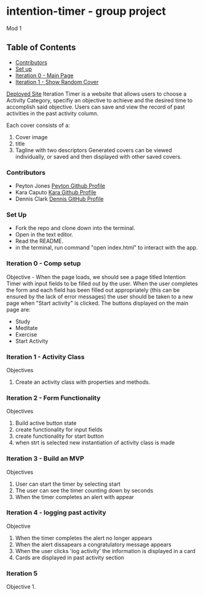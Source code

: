 # intention-timer - group project
Mod 1

## Table of Contents

* [Contributors](#contributors)
* [Set up](#set-up)
* [Iteration 0 - Main Page](#Iteration-0-Main-Page)
* [Iteration 1 - Show Random Cover](#Iteration-1-Show-Random-Cover)


[Deployed Site](https://peytonjo.github.io/iteration-timer/)
Iteration Timer is a website that allows users to choose a Activity Category, specifiy an objective to achieve and the desired time to accomplish said objective. Users can save and view the record of past activities in the past activity column.  

Each cover consists of a:
1. Cover image
2. title
3. Tagline with two descriptors
Generated covers can be viewed individually, or saved and then displayed with other saved covers.

### Contributors
* Peyton Jones [ Peyton Github Profile](https://github.com/Peytonjo)
* Kara Caputo [Kara Github Profile](https://github.com/kncaputo)
* Dennis Clark [Dennis GitHub Profile](https://github.com/DennClark)

### Set Up
* Fork the repo and clone down into the terminal.
* Open in the text editor.
* Read the README.
* in the terminal, run command "open index.html" to interact with the app.

### Iteration 0 - Comp setup
Objective - When the page loads, we should see a page titled Intention Timer with input fields to be filled out by the user.
When the user completes the form and each field has been filled out appropriately (this can be ensured by the lack of error messages) the user should be taken to a new page when "Start activity" is clicked.
The buttons displayed on the main page are:

* Study
* Meditate
* Exercise
* Start Activity


### Iteration 1 - Activity Class
Objectives
1. Create an activity class with properties and methods.

### Iteration 2 - Form Functionality
Objectives
1. Build active button state
2. create functionality for input fields
3. create functionality for start button
4. when strt is selected new instantiation of activity class is made


### Iteration 3 - Build an MVP
Objectives
1. User can start the timer by selecting start
2. The user can see the timer counting down by seconds
3. When the timer completes an alert with appear 


### Iteration 4 - logging past activity
Objective
1. When the timer completes the alert no longer appears 
2. When the alert dissapears a congratulatory message appears 
3. When the user clicks 'log activity' the information is displayed in a card 
4. Cards are displayed in past activity section


### Iteration 5
Objective
1. 

















